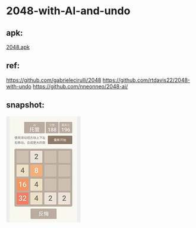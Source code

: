 # 2048-with-AI-and-undo
## apk: 
<a href="https://github.com/isee15/2048-with-AI-and-undo/raw/master/2048-ai-undo.apk">2048.apk</a>

## ref:
https://github.com/gabrielecirulli/2048
https://github.com/rtdavis22/2048-with-undo
https://github.com/nneonneo/2048-ai/

## snapshot:
<img src="snapshot.jpg"/>


